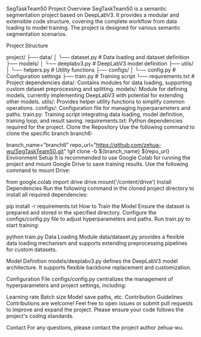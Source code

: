 SegTaskTeam50
Project Overview
SegTaskTeam50 is a semantic segmentation project based on DeepLabV3. It provides a modular and extensible code structure, covering the complete workflow from data loading to model training. The project is designed for various semantic segmentation scenarios.

Project Structure

project/
├── data/
│   └── dataset.py       # Data loading and dataset definition
├── models/
│   └── deeplabv3.py     # DeepLabV3 model definition
├── utils/
│   └── helpers.py       # Utility functions
├── configs/
│   └── config.py        # Configuration settings
├── train.py             # Training script
└── requirements.txt     # Project dependencies
data/: Contains modules for data loading, supporting custom dataset preprocessing and splitting.
models/: Module for defining models, currently implementing DeepLabV3 with potential for extending other models.
utils/: Provides helper utility functions to simplify common operations.
configs/: Configuration file for managing hyperparameters and paths.
train.py: Training script integrating data loading, model definition, training loop, and result saving.
requirements.txt: Python dependencies required for the project.
Clone the Repository
Use the following command to clone the specific branch branch6:


branch_name="branch6"
repo_url="https://github.com/zehua-wu/SegTaskTeam50.git"
!git clone -b ${branch_name} ${repo_url}
Environment Setup
It is recommended to use Google Colab for running the project and mount Google Drive to save training results. Use the following command to mount Drive:


from google.colab import drive
drive.mount('/content/drive')
Install Dependencies
Run the following command in the cloned project directory to install all required dependencies:


pip install -r requirements.txt
How to Train the Model
Ensure the dataset is prepared and stored in the specified directory.
Configure the configs/config.py file to adjust hyperparameters and paths.
Run train.py to start training:

python train.py
Data Loading Module
data/dataset.py provides a flexible data loading mechanism and supports extending preprocessing pipelines for custom datasets.

Model Definition
models/deeplabv3.py defines the DeepLabV3 model architecture. It supports flexible backbone replacement and customization.

Configuration File
configs/config.py centralizes the management of hyperparameters and project settings, including:

Learning rate
Batch size
Model save paths, etc.
Contribution Guidelines
Contributions are welcome! Feel free to open issues or submit pull requests to improve and expand the project. Please ensure your code follows the project's coding standards.

Contact
For any questions, please contact the project author zehua-wu.

